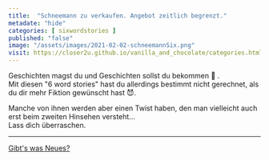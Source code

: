 ```yaml
--- 
title:  "Schneemann zu verkaufen. Angebot zeitlich begrenzt."
metadate: "hide"
categories: [ sixwordstories ]
published: "false"
image: "/assets/images/2021-02-02-schneemannSix.png"
visit: https://closer2u.github.io/vanilla_and_chocolate/categories.html#sixwordstories
---
```


Geschichten magst du und Geschichten sollst du bekommen 🥸  .\
Mit diesen "6 word stories" hast du allerdings bestimmt nicht gerechnet, als du dir mehr Fiktion gewünscht hast 😈.

Manche von ihnen werden aber einen Twist haben, den man vielleicht auch erst beim zweiten Hinsehen versteht...\
Lass dich überraschen.


***

[Gibt's was Neues?](https://github.com/Closer2U)